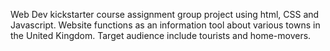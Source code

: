Web Dev kickstarter course assignment group project using html, CSS and Javascript. 
Website functions as an information tool about various towns in the United Kingdom. 
Target audience  include tourists and home-movers. 
